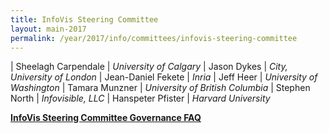 ```yaml
---
title: InfoVis Steering Committee
layout: main-2017
permalink: /year/2017/info/committees/infovis-steering-committee
---
```


| Sheelagh Carpendale	| *University of Calgary*
| Jason Dykes	| *City, University of London*
| Jean-Daniel Fekete	| *Inria*
| Jeff Heer	| *University of Washington*
| Tamara Munzner	| *University of British Columbia*
| Stephen North	| *Infovisible, LLC*
| Hanspeter Pfister	| *Harvard University*

**[InfoVis Steering Committee Governance FAQ](/attachments/InfoVis_SC_Policies_FAQ.pdf)**

